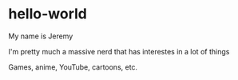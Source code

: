 # hello-world

My name is Jeremy

I'm pretty much a massive nerd that has interestes in a lot of things

Games, anime, YouTube, cartoons, etc.



